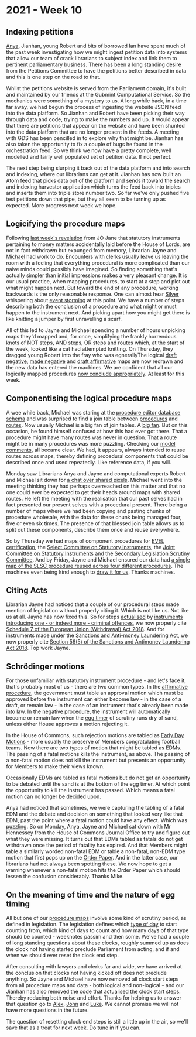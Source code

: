 # 2021 - Week 10

## Indexing petitions

[Anya](https://twitter.com/bitten_), Jianhan, young Robert and bits of borrowed Ian have spent much of the past week investigating how we might ingest petition data into systems that allow our team of crack librarians to subject index and link them to pertinent parliamentary business. There has been a long standing desire from the Petitions Committee to have the petitions better described in data and this is one step on the road to that. 

Whilst the petitions website is served from the Parliament domain, it's built and maintained by our friends at the Gubmint Computational Service. So the mechanics were something of a mystery to us. A long while back, in a time far away, we had begun the process of ingesting the website JSON feed into the data platform. So Jianhan and Robert have been picking their way through data and code, trying to make the numbers add up. It would appear that there are petitions that appear on the website and have been shunted into the data platform that are no longer present in the feeds. A meeting with GDS has been pencilled in to explore why that might be. Jianhan has also taken the opportunity to fix a couple of bugs he found in the orchestration feed. So we think we now have a pretty complete, well modelled and fairly well populated set of petition data. If not perfect.

The next step being slurping it back out of the data platform and into search and indexing, where our librarians can get at it. Jianhan has now built an Atom feed that picks data out of the platform and sends it toward the search and indexing harvestor application which turns the feed back into triples and inserts them into triple store number two. So far we've only pushed five test petitions down that pipe, but they all seem to be turning up as expected. More progress next week we hope.

## Logicifying the procedure maps

Following [last week's revelation](https://ukparliament.github.io/ontologies/meta/weeknotes/2021/09/#logicifying-the-procedure-maps) from JO Jane that statutory instruments pertaining to money matters accidentally laid before the House of Lords, are not in fact withdrawn but expunged from memory, Librarian Jayne and [Michael](https://twitter.com/fantasticlife) had work to do. Encounters with clerks usually leave us leaving the room with a feeling that everything procedural is more complicated than our naive minds could possibly have imagined. So finding something that's actually simpler than initial impressions makes a very pleasant change. It is our usual practice, when mapping procedures, to start at a step and plot out what might happen next. But toward the end of any procedure, working backwards is the only reasonable response. One can almost hear [Silver](https://twitter.com/silveroliver) whispering about [event storming](https://en.wikipedia.org/wiki/Event_storming) at this point. We have a number of steps describing both the conclusion of a procedure and what might or must happen to the instrument next. And picking apart how you might get there is like knitting a jumper by first unravelling a scarf.

All of this led to Jayne and Michael spending a number of hours unpicking maps they'd mapped and, for once, simplifying the frankly horrendous knots of NOT steps, AND steps, OR steps and routes which, at the start of the week, looked like a cat had attempted knitting. On Thursday, they dragged young Robert into the fray who was egnerallyThe logical [draft negative](https://ukparliament.github.io/ontologies/procedure/flowcharts/sis/logic-gates/draft-negative.pdf), [made negative](https://ukparliament.github.io/ontologies/procedure/flowcharts/sis/logic-gates/made-negative.pdf) and [draft affirmative](https://ukparliament.github.io/ontologies/procedure/flowcharts/sis/logic-gates/draft-affirmative.pdf) maps are now redrawn and the new data has entered the machines. We are confident that all our logically mapped procedures [now conclude appropriately](https://trello.com/c/2gkdPSZ5/102-check-sis-for-procedure-conclusions). At least for this week.

## Componentising the logical procedure maps

A wee while back, Michael was staring at the [procedure editor database schema](https://github.com/ukparliament/ontologies/blob/master/procedure/meta/editor/schema.pdf) and was surprised to find a join table between [procedures](https://ukparliament.github.io/ontologies/procedure/procedure-ontology.html#d4e153) and [routes](https://ukparliament.github.io/ontologies/procedure/procedure-ontology.html#d4e164). Now usually Michael is a big fan of join tables. A [big fan](https://twitter.com/fantasticlife/status/1308838650323623937). But on this occasion, he found himself confused at how this had ever got there. That a procedure might have many routes was never in question. That a route might be in many procedures was more puzzling. Checking our [model comments](https://ukparliament.github.io/ontologies/procedure/procedure-ontology.html#d4e380), all became clear. We had, it appears, always intended to reuse routes across maps, thereby defining procedural components that could be described once and used repeatedly. Like reference data, if you will.

Monday saw Librarians Anya and Jayne and computational experts Robert and Michael sit down for [a chat over shared pixels](https://trello.com/c/r4Crgf7e/361-can-routes-be-in-many-procedures). Michael went into the meeting thinking they had perhaps overreached on this matter and that no one could ever be expected to get their heads around maps with shared routes. He left the meeting with the realisation that our past selves had in fact presented our present selves with a procedural present. There being a number of maps where we had been copying and pasting chunks of procedure wholesale, with the data for these chunk being managed four, five or even six times. The presence of that blessed join table allows us to split out these components, describe them once and reuse everywhere.

So by Thursday we had maps of component procedures for [EVEL certification](https://github.com/ukparliament/ontologies/blob/master/procedure/flowcharts/components/evel-certification/evel-certification.pdf), the [Select Committee on Statutory Instruments](https://github.com/ukparliament/ontologies/blob/master/procedure/flowcharts/components/scsi/scsi.pdf), the [Joint Committee on Statutory Instruments](https://github.com/ukparliament/ontologies/blob/master/procedure/flowcharts/components/jcsi/jcsi.pdf) and the [Secondary Legislation Scrutiny Committee](https://github.com/ukparliament/ontologies/blob/master/procedure/flowcharts/components/slsc/slsc.pdf). And by Friday, Jayne and Michael ensured our data had [a single map of the SLSC procedure reused across four different procedures](https://trello.com/c/sWa7Zl8u/113-componentise-slsc). The machines even being kind enough to [draw it for us](https://ukparliament.github.io/ontologies/meta/weeknotes/2021/10/slsc.pdf). Thanks machines.

## Citing Acts

Librarian Jayne had noticed that a couple of our procedural steps made mention of legislation without properly citing it. Which is not like us. Not like us at all. Jayne has now fixed this. So for steps [actualised](https://ukparliament.github.io/ontologies/procedure/procedure-ontology.html#d4e319) by [instruments introducing one - or indeed more - criminal offences](https://trello.com/c/PqtCLGUU/367-instruments-introducing-one-or-more-criminal-offences), we now properly cite [Schedule 7 of the European Union (Withdrawal) Act 2018](https://www.legislation.gov.uk/ukpga/2018/16/schedule/7). And for instruments made under the [Sanctions and Anti-money Laundering Act](https://trello.com/c/RDb4lGAR/366-made-affirmative-instruments-made-under-the-sanctions-and-anti-money-laundering-act), we now properly cite [Section 56(5) of the
Sanctions and Antimoney Laundering Act 2018](https://www.legislation.gov.uk/ukpga/2018/13/section/56#section-56-5). Top work Jayne.

## Schrödinger motions

For those unfamiliar with statutory instrument procedure - and let's face it, that's probably most of us - there are two common types. In the [affirmative procedure](https://www.parliament.uk/site-information/glossary/affirmative-procedure/), the government must table an approval motion which must be approved before the instrument can either become law - in the case of a draft, or remain law - in the case of an instrument that's already been made into law. In the [negative procedure](https://www.parliament.uk/site-information/glossary/negative-procedure/), the instrument will automatically become or remain law when the [egg timer](https://parliament-calendar.herokuapp.com/) of scrutiny runs dry of sand, unless either House approves a motion rejecting it.

In the House of Commons, such rejection motions are tabled as [Early Day Motions](https://edm.parliament.uk/) - more usually the preserve of Members congratulating football teams. Now there are two types of motion that might be tabled as EDMs. The passing of a fatal motions kills the instrument, as above. The passing of a non-fatal motion does not kill the instrument but presents an opportunity for Members to make their views known.

Occasionally EDMs are tabled as fatal motions but do not get an opportunity to be debated until the sand is at the bottom of the egg timer. At which point the opportunity to kill the instrument has passed. Which means a fatal motion can no longer be decided upon.

Anya had noticed that sometimes, we were capturing the tabling of a fatal EDM and the debate and decision on something that looked very like that EDM, past the point where a fatal motion could have any effect. Which was [puzzling](https://trello.com/c/BgV8ZVD0/360-pe-mh-ps-edm-fatals-becoming-non-fatals). So on Monday, Anya, Jayne and Michael sat down with Mr Hennessey from the House of Commons Journal Office to try and figure out what they were missing. It turns out that EDMs tabled as fatals do not get withdrawn once the period of fatality has expired. And that Members might table a similarly worded non-fatal EDM or table a non-fatal, non-EDM type motion that first pops up on the [Order Paper](https://commonsbusiness.parliament.uk/document/46017/html). And in the latter case, our librarians had not always been spotting these. We now hope to get a warning whenever a non-fatal motion hits the Order Paper which should lessen the confusion considerably. Thanks Mike.

## On the meaning of time and the nature of egg timing

All but one of our [procedure maps](https://ukparliament.github.io/ontologies/procedure/procedure-ontology.html#maps) involve some kind of scrutiny period, as defined in legislation. The legislation defines which [type of day](https://parliament-calendar.herokuapp.com/date.rb.html) to start counting from, which kind of days to count and how many days of that type should be counted - weeknotes passim and then some. We've had a couple of long standing questions about these clocks, roughly summed up as does the clock not having started preclude Parliament from acting, and if and when we should ever reset the clock end step.

After consulting with lawyers and clerks far and wide, we have arrived at the conclusion that clocks not having kicked off does not preclude anything. So Jayne and Michael have now removed all clock start steps from all procedure maps and data - both logical and non-logical - and our Jianhan has also removed the code that actualised the clock start steps. Thereby reducing both noise and effort. Thanks for helping us to answer that question go to [Alex](https://twitter.com/AlexanderHorne1), [John](https://twitter.com/johnlsheridan) and [Luke](https://twitter.com/Lenorbury). We cannot promise we will not have more questions in the future.

The question of resetting clock end steps is still a little up in the air, so we'll save that as a treat for next week. Do tune in if you can.





